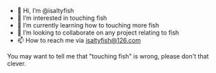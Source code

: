 - 👋 Hi, I’m @isaltyfish
- 👀 I’m interested in touching fish
- 🌱 I’m currently learning how to touching more fish
- 💞️ I’m looking to collaborate on any project relating to fish
- 📫 How to reach me via isaltyfish@126.com

<!---
isaltyfish/isaltyfish is a ✨ special ✨ repository because its `README.md` (this file) appears on your GitHub profile.
You can click the Preview link to take a look at your changes.
--->

You may want to tell me that "touching fish" is wrong, please don't that clever.
